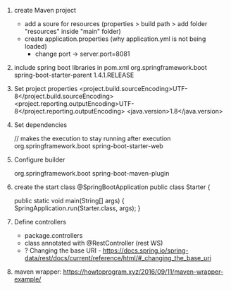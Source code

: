 1) create Maven project
   - add a soure for resources (properties > build path > add folder "resources" inside "main" folder) 
   - create application.properties (why application.yml is not being loaded)
      - change port -> server.port=8081

2) include spring boot libraries in pom.xml
   <parent>
		<groupId>org.springframework.boot</groupId>
		<artifactId>spring-boot-starter-parent</artifactId>
		<version>1.4.1.RELEASE</version>
		<relativePath/>
   </parent>

3) Set project properties
   <properties>
		<project.build.sourceEncoding>UTF-8</project.build.sourceEncoding>
		<project.reporting.outputEncoding>UTF-8</project.reporting.outputEncoding>
		<java.version>1.8</java.version>
   </properties>
   
4) Set dependencies

	// makes the execution to stay running after execution
	<dependency>
			<groupId>org.springframework.boot</groupId>
			<artifactId>spring-boot-starter-web</artifactId>
	</dependency>

5) Configure builder

   <build>
		<plugins>
			<plugin>
				<groupId>org.springframework.boot</groupId>
				<artifactId>spring-boot-maven-plugin</artifactId>
			</plugin>
		</plugins>
	</build>
	
6) create the start class
   @SpringBootApplication
   public class Starter {
      
   public static void main(String[] args) {
		SpringApplication.run(Starter.class, args);
   }
   
7) Define controllers
   - package.controllers
   - class annotated with @RestController (rest WS)
   - ? Changing the base URI - https://docs.spring.io/spring-data/rest/docs/current/reference/html/#_changing_the_base_uri
   
8) maven wrapper: https://howtoprogram.xyz/2016/09/11/maven-wrapper-example/    
   